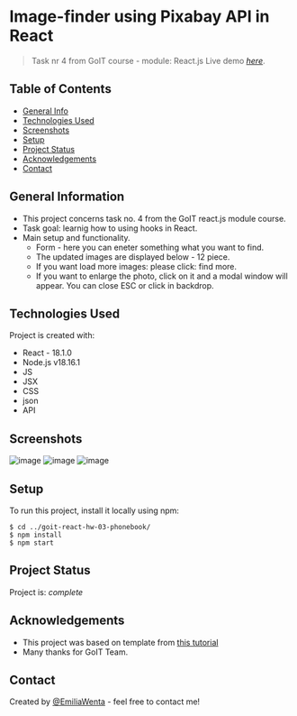 # Image-finder using Pixabay API in React

> Task nr 4 from GoIT course - module: React.js Live demo
> [_here_](https://emiliawenta.github.io/goit-react-hw-04-images/).

## Table of Contents

- [General Info](#general-information)
- [Technologies Used](#technologies-used)
- [Screenshots](#screenshots)
- [Setup](#setup)
- [Project Status](#project-status)
- [Acknowledgements](#acknowledgements)
- [Contact](#contact)
<!-- * [License](#license) -->

## General Information

- This project concerns task no. 4 from the GoIT react.js module course.
- Task goal: learnig how to using hooks in React.
- Main setup and functionality.
  - Form - here you can eneter something what you want to find.
  - The updated images are displayed below - 12 piece.
  - If you want load more images: please click: find more.
  - If you want to enlarge the photo, click on it and a modal window will appear. You can close ESC or click in backdrop.

## Technologies Used

Project is created with:

- React - 18.1.0
- Node.js v18.16.1
- JS
- JSX
- CSS
- json
- API

## Screenshots
![image](https://github.com/EmiliaWenta/goit-react-hw-04-images/assets/126571469/dbfd47bb-a379-487e-a4df-47c7cabea6b7)
![image](https://github.com/EmiliaWenta/goit-react-hw-04-images/assets/126571469/0a703430-3e1f-4a7f-b9c4-ac1fcdad3268)
![image](https://github.com/EmiliaWenta/goit-react-hw-04-images/assets/126571469/d22cae76-1a18-4b4c-8c98-db81f048834f)

## Setup

To run this project, install it locally using npm:

```
$ cd ../goit-react-hw-03-phonebook/
$ npm install
$ npm start
```

## Project Status

Project is: _complete_

## Acknowledgements

- This project was based on template from
  [this tutorial](https://github.com/goitacademy/react-homework-template#readme)
- Many thanks for GoIT Team.

## Contact
Created by [@EmiliaWenta](https://github.com/EmiliaWenta) - feel free to contact me!
